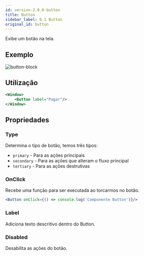 ```yaml
---
id: version-2.0.0-button
title: Button
sidebar_label: 6.1 Button
original_id: button
---
```


Exibe um botão na tela.

## Exemplo

![button-block](assets/images_components/v2.0.0/button.png)

## Utilização

```xml
<Window>
    <Button label="Pagar"/>
</Window>
```

## Propriedades

### Type

Determina o tipo de botão, temos três tipos:

* `primary` - Para as ações principais
* `secondary` - Para as ações que alteram o fluxo principal
* `tertiary` - Para as ações destrutivas

### OnClick

Recebe uma função para ser executada ao torcarmos no botão.

```jsx harmony
<Button onClick={() => console.log('Componente Button')}/>
```

### Label

Adiciona texto descritivo dentro do Button.

### Disabled

Desabilita as ações do botão.
